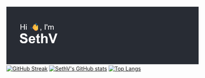 [![Banner](https://github.com/SVRECCO/SVRECCO/raw/main/header.png)](https://github.com/SVRECCO/SVRECCO)
[![GitHub Streak](http://github-readme-streak-stats.herokuapp.com?user=SVRECCO&theme=onedark)](https://git.io/streak-stats)
[![SethV's GitHub stats](https://github-readme-stats.vercel.app/api?username=SVRECCO&show_icons=true&theme=onedark&show=reviews,discussions_started,discussions_answered,prs_merged,prs_merged_percentage)](https://github.com/SVRECCO/github-readme-stats)
[![Top Langs](https://github-readme-stats.vercel.app/api/top-langs/?username=SVRECCO&show_icons=true&theme=onedark&layout=donut-vertical)](https://github.com/SVRECCO/github-readme-stats)
